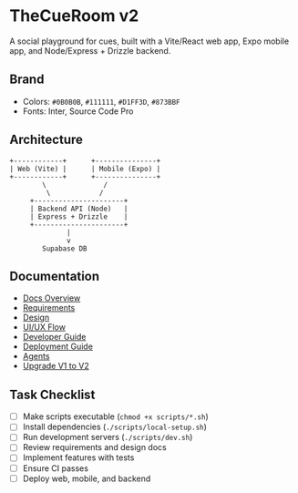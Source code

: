 # TheCueRoom v2

A social playground for cues, built with a Vite/React web app, Expo mobile app, and Node/Express + Drizzle backend.

## Brand
- Colors: `#0B0B0B`, `#111111`, `#D1FF3D`, `#873BBF`
- Fonts: Inter, Source Code Pro

## Architecture
```
+------------+      +---------------+
| Web (Vite) |      | Mobile (Expo) |
+------------+      +---------------+
        \              /
         \            /
     +----------------------+
     | Backend API (Node)   |
     | Express + Drizzle    |
     +----------------------+
              |
              v
        Supabase DB
```

## Documentation
- [Docs Overview](docs/README.md)
- [Requirements](docs/REQUIREMENTS.md)
- [Design](docs/DESIGN.md)
- [UI/UX Flow](docs/UI_UX_FLOW.md)
- [Developer Guide](docs/DEVELOPER_GUIDE.md)
- [Deployment Guide](docs/DEPLOYMENT.md)
- [Agents](docs/AGENTS.md)
- [Upgrade V1 to V2](docs/UPGRADE_V1_TO_V2.md)

## Task Checklist
- [ ] Make scripts executable (`chmod +x scripts/*.sh`)
- [ ] Install dependencies (`./scripts/local-setup.sh`)
- [ ] Run development servers (`./scripts/dev.sh`)
- [ ] Review requirements and design docs
- [ ] Implement features with tests
- [ ] Ensure CI passes
- [ ] Deploy web, mobile, and backend
